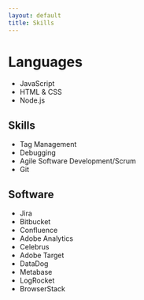 ```yaml
---
layout: default
title: Skills
---
```


# Languages 
* JavaScript
* HTML & CSS
* Node.js

## Skills
* Tag Management
* Debugging
* Agile Software Development/Scrum
* Git

## Software
* Jira
* Bitbucket
* Confluence
* Adobe Analytics
* Celebrus
* Adobe Target
* DataDog
* Metabase
* LogRocket
* BrowserStack